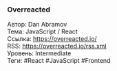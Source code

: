 ### Overreacted  
Автор: Dan Abramov  
Тема: JavaScript / React  
Ссылка: https://overreacted.io/  
RSS: https://overreacted.io/rss.xml  
Уровень: Intermediate  
Теги: #React #JavaScript #Frontend
